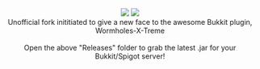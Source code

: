 <div align="center">
<img src="http://static1.textcraft.net/data1/e/f/efbeb7161a01272d77b928c11aaa7c8dafc43cd8da39a3ee5e6b4b0d3255bfef95601890afd80709da39a3ee5e6b4b0d3255bfef95601890afd807091087be166e9b394cdf7234f82016a233.png"></img>
<img src="http://www.yogaflight.com/images/hor_rule.jpg"></img>
<br>
Unofficial fork inititiated to give a new face to the awesome Bukkit plugin, <a href"https://github.com/Wormhole-X-Treme/Wormhole-X-Treme">Wormholes-X-Treme</a>
<br>
<br>
Open the above "Releases" folder to grab the latest .jar for your Bukkit/Spigot server!
</div>
